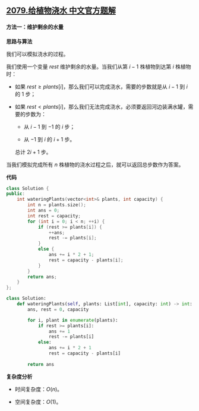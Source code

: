 ## [2079.给植物浇水 中文官方题解](https://leetcode.cn/problems/watering-plants/solutions/100000/gei-zhi-wu-jiao-shui-by-leetcode-solutio-y84o)

#### 方法一：维护剩余的水量

**思路与算法**

我们可以模拟浇水的过程。

我们使用一个变量 $\textit{rest}$ 维护剩余的水量。当我们从第 $i-1$ 株植物到达第 $i$ 株植物时：

- 如果 $\textit{rest} \geq \textit{plants}[i]$，那么我们可以完成浇水，需要的步数就是从 $i-1$ 到 $i$ 的 $1$ 步；

- 如果 $\textit{rest} < \textit{plants}[i]$，那么我们无法完成浇水，必须要返回河边装满水罐，需要的步数为：

    - 从 $i-1$ 到 $-1$ 的 $i$ 步；

    - 从 $-1$ 到 $i$ 的 $i+1$ 步。

    总计 $2i + 1$ 步。

当我们模拟完成所有 $n$ 株植物的浇水过程之后，就可以返回总步数作为答案。

**代码**

```C++ [sol1-C++]
class Solution {
public:
    int wateringPlants(vector<int>& plants, int capacity) {
        int n = plants.size();
        int ans = 0;
        int rest = capacity;
        for (int i = 0; i < n; ++i) {
            if (rest >= plants[i]) {
                ++ans;
                rest -= plants[i];
            }
            else {
                ans += i * 2 + 1;
                rest = capacity - plants[i];
            }
        }
        return ans;
    }
};
```

```Python [sol1-Python3]
class Solution:
    def wateringPlants(self, plants: List[int], capacity: int) -> int:
        ans, rest = 0, capacity

        for i, plant in enumerate(plants):
            if rest >= plants[i]:
                ans += 1
                rest -= plants[i]
            else:
                ans += i * 2 + 1
                rest = capacity - plants[i]
        
        return ans
```

**复杂度分析**

- 时间复杂度：$O(n)$。

- 空间复杂度：$O(1)$。